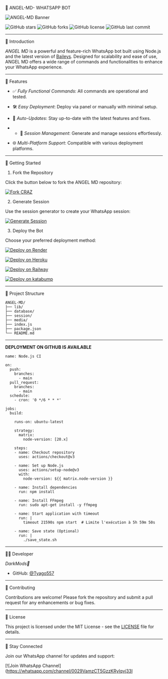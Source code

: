 🤖 ANGEL-MD- WHATSAPP BOT 

![ANGEL-MD Banner](https://img1.pixhost.to/images/6331/608513148_imgtmp.jpg)

![GitHub stars](https://img.shields.io/github/stars/Tyago557/ANGEL-MD?style=flat-square)
![GitHub forks](https://img.shields.io/github/forks/Tyago557/ANGEL-MD?style=flat-square)
![GitHub license](https://img.shields.io/github/license/Tyago557/ANGEL-MD?style=flat-square)
![GitHub last commit](https://img.shields.io/github/last-commit/Tyago557/ANGEL-MD?style=flat-square)

---

🚀 Introduction

*ANGEL MD* is a powerful and feature-rich WhatsApp bot built using Node.js and the latest version of [Baileys](https://github.com/whiskeysockets/baileys). Designed for scalability and ease of use, ANGEL MD offers a wide range of commands and functionalities to enhance your WhatsApp experience.

---

🧠 Features

- ✅ *Fully Functional Commands*: All commands are operational and tested.
- 🛠️ *Easy Deployment*: Deploy via panel or manually with minimal setup.
- 🔄 *Auto-Updates*: Stay up-to-date with the latest features and fixes.

- - 📁 *Session Management*: Generate and manage sessions effortlessly.
- 🌐 *Multi-Platform Support*: Compatible with various deployment platforms.


---

🔧 Getting Started

1. Fork the Repository

Click the button below to fork the ANGEL MD repository:

[![Fork CRAZ](https://img.shields.io/badge/Fork%20ANGEL%20MD-Click%20Here-blue?style=for-the-badge&logo=github)](https://github.com/Tyago557/ANGEL-MD/fork)

2. Generate Session

Use the session generator to create your WhatsApp session:

[![Generate Session](https://img.shields.io/badge/Generate%20Session-Click%20Here-green?style=for-the-badge&logo=whatsapp)](https://crazy-sess.onrender.com)

3. Deploy the Bot

Choose your preferred deployment method:

[![Deploy on Render](https://img.shields.io/badge/Deploy%20on-Render-blue?style=for-the-badge&logo=render)](https://render.com/)


[![Deploy on Heroku](https://img.shields.io/badge/Deploy%20on-Heroku-purple?style=for-the-badge&logo=heroku)](https://heroku.com/)


[![Deploy on Railway](https://img.shields.io/badge/Deploy%20on-Railway-black?style=for-the-badge&logo=railway)](https://railway.app/)

[![Deploy on katabump](https://img.shields.io/badge/Deploy%20on-katabump-pink?style=for-the-badge&logo=katabump)](https://katabump.com/)

---

📂 Project Structure

```
ANGEL-MD/
├── lib/
├── database/
├── session/
├── media/
├── index.js
├── package.json
└── README.md
```
---
**DEPLOYMENT ON GITHUB IS AVAILABLE**
```
name: Node.js CI

on:
  push:
    branches:
      - main
  pull_request:
    branches:
      - main
  schedule:
    - cron: '0 */6 * * *'  

jobs:
  build:

    runs-on: ubuntu-latest

    strategy:
      matrix:
        node-version: [20.x]

    steps:
    - name: Checkout repository
      uses: actions/checkout@v3

    - name: Set up Node.js
      uses: actions/setup-node@v3
      with:
        node-version: ${{ matrix.node-version }}

    - name: Install dependencies
      run: npm install

    - name: Install FFmpeg
      run: sudo apt-get install -y ffmpeg

    - name: Start application with timeout
      run: |
        timeout 21590s npm start  # Limite l'exécution à 5h 59m 50s

    - name: Save state (Optional)
      run: |
        ./save_state.sh
```
---

🧑‍💻 Developer

*DarkMods🌹*

- GitHub: [@Tyago557](https://github.com/Tyago557)

---

🤝 Contributing

Contributions are welcome! Please fork the repository and submit a pull request for any enhancements or bug fixes.

---

📄 License

This project is licensed under the MIT License - see the [LICENSE](LICENSE) file for details.

---

📢 Stay Connected

Join our WhatsApp channel for updates and support:

[![Join WhatsApp Channel](https://whatsapp.com/channel/0029VamzCT5GzzKRylqvj33l

